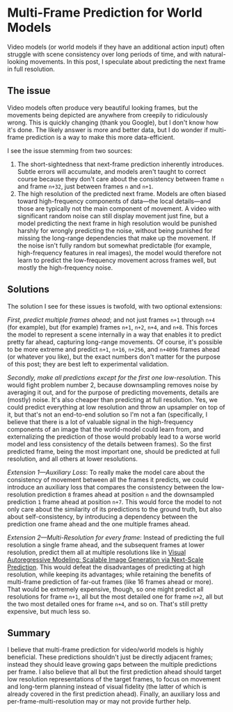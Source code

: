 # Multi-Frame Prediction for World Models

Video models (or world models if they have an additional action input) often struggle with scene consistency over long periods of time, and with natural-looking movements. In this post, I speculate about predicting the next frame in full resolution.

## The issue

Video models often produce very beautiful looking frames, but the movements being depicted are anywhere from creepily to ridiculously wrong. This is quickly changing (thank you Google), but I don't know how it's done. The likely answer is more and better data, but I do wonder if multi-frame prediction is a way to make this more data-efficient.

I see the issue stemming from two sources:

1. The short-sightedness that next-frame prediction inherently introduces. Subtle errors will accumulate, and models aren't taught to correct course because they don't care about the consistency between frame `n` and frame `n+32`, just between frames `n` and `n+1`.
2. The high resolution of the predicted next frame. Models are often biased toward high-frequency components of data&mdash;the local details&mdash;and those are typically not the main component of movement. A video with significant random noise can still display movement just fine, but a model predicting the next frame in high resolution would be punished harshly for wrongly predicting the noise, without being punished for missing the long-range dependencies that make up the movement. If the noise isn't fully random but somewhat predictable (for example, high-frequency features in real images), the model would therefore not learn to predict the low-frequency movement across frames well, but mostly the high-frequency noise.

## Solutions

The solution I see for these issues is twofold, with two optional extensions:

*First, predict multiple frames ahead*; and not just frames `n+1` through `n+4` (for example), but (for example) frames `n+1`, `n+2`, `n+4`, and `n+8`. This forces the model to represent a scene internally in a way that enables it to predict pretty far ahead, capturing long-range movements. Of course, it's possible to be more extreme and predict `n+1`, `n+16`, `n+256`, and `n+4096` frames ahead (or whatever you like), but the exact numbers don't matter for the purpose of this post; they are best left to experimental validation.

*Secondly, make all predictions except for the first one low-resolution*. This would fight problem number 2, because downsampling removes noise by averaging it out, and for the purpose of predicting movements, details are (mostly) noise. It's also cheaper than predicting at full resolution. Yes, we could predict everything at low resolution and throw an upsampler on top of it, but that's not an end-to-end solution so I'm not a fan (specifically, I believe that there is a lot of valuable signal in the high-frequency components of an image that the world-model could learn from, and externalizing the prediction of those would probably lead to a worse world model and less consistency of the details between frames). So the first predicted frame, being the most important one, should be predicted at full resolution, and all others at lower resolutions.

*Extension 1&mdash;Auxiliary Loss*: To really make the model care about the consistency of movement between all the frames it predicts, we could introduce an auxiliary loss that compares the consistency between the low-resolution prediction `8` frames ahead at position `n` and the downsampled prediction `1` frame ahead at position `n+7`. This would force the model to not only care about the similarity of its predictions to the ground truth, but also about self-consistency, by introducing a dependency between the prediction one frame ahead and the one multiple frames ahead.

*Extension 2&mdash;Multi-Resolution for every frame*: Instead of predicting the full resolution a single frame ahead, and the subsequent frames at lower resolution, predict them all at multiple resolutions like in [Visual Autoregressive Modeling: Scalable Image Generation via Next-Scale Prediction](https://arxiv.org/abs/2404.02905v2). This would defeat the disadvantages of predicting at high resolution, while keeping its advantages; while retaining the benefits of multi-frame prediction of far-out frames (like 16 frames ahead or more). That would be extremely expensive, though, so one might predict all resolutions for frame `n+1`, all but the most detailed one for frame `n+2`, all but the two most detailed ones for frame `n+4`, and so on. That's still pretty expensive, but much less so.

## Summary

I believe that multi-frame prediction for video/world models is highly beneficial. These predictions shouldn't just be directly adjacent frames; instead they should leave growing gaps between the multiple predictions per frame. I also believe that all but the first prediction ahead should target low resolution representations of the target frames, to focus on movement and long-term planning instead of visual fidelity (the latter of which is already covered in the first prediction ahead). Finally, an auxiliary loss and per-frame-multi-resolution may or may not provide further help.
